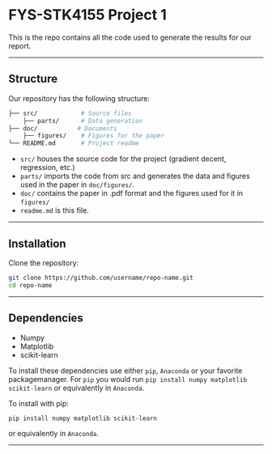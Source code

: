 # FYS-STK4155 Project 1

This is the repo contains all the code used to generate the results for our report.

---

## Structure

Our repository has the following structure:

<!-- GPT generated section -->
```bash
├── src/            # Source files
    ├── parts/      # Data generation
├── doc/           # Documents
    ├── figures/    # Figures for the paper
└── README.md       # Project readme
```
<!-- GPT generated section end -->

- `src/` houses the source code for the project (gradient decent, regression, etc.)
- `parts/` imports the code from src and generates the data and figures used in the paper in `doc/figures/`.
- `doc/` contains the paper in .pdf format and the figures used for it in `figures/`
- `readme.md` is this file.

---

## Installation

Clone the repository:
```bash
git clone https://github.com/username/repo-name.git
cd repo-name
```

---

## Dependencies
- Numpy
- Matplotlib
- scikit-learn

To install these dependencies use either `pip`, `Anaconda` or your favorite packagemanager. For `pip` you would run `pip install numpy matplotlib scikit-learn` or equivalently in `Anaconda`.

To install with pip:
```bash
pip install numpy matplotlib scikit-learn
```
or equivalently in `Anaconda`.


---

